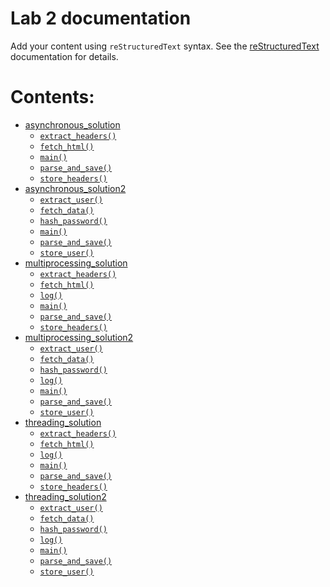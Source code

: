 <!-- Lab 2 documentation master file, created by
sphinx-quickstart on Wed Sep 11 18:44:31 2024.
You can adapt this file completely to your liking, but it should at least
contain the root `toctree` directive. -->

# Lab 2 documentation

Add your content using `reStructuredText` syntax. See the
[reStructuredText](https://www.sphinx-doc.org/en/master/usage/restructuredtext/index.html)
documentation for details.

# Contents:

* [asynchronous_solution](asynchronous_solution.md)
  * [`extract_headers()`](asynchronous_solution.md#asynchronous_solution.extract_headers)
  * [`fetch_html()`](asynchronous_solution.md#asynchronous_solution.fetch_html)
  * [`main()`](asynchronous_solution.md#asynchronous_solution.main)
  * [`parse_and_save()`](asynchronous_solution.md#asynchronous_solution.parse_and_save)
  * [`store_headers()`](asynchronous_solution.md#asynchronous_solution.store_headers)
* [asynchronous_solution2](asynchronous_solution2.md)
  * [`extract_user()`](asynchronous_solution2.md#asynchronous_solution2.extract_user)
  * [`fetch_data()`](asynchronous_solution2.md#asynchronous_solution2.fetch_data)
  * [`hash_password()`](asynchronous_solution2.md#asynchronous_solution2.hash_password)
  * [`main()`](asynchronous_solution2.md#asynchronous_solution2.main)
  * [`parse_and_save()`](asynchronous_solution2.md#asynchronous_solution2.parse_and_save)
  * [`store_user()`](asynchronous_solution2.md#asynchronous_solution2.store_user)
* [multiprocessing_solution](multiprocessing_solution.md)
  * [`extract_headers()`](multiprocessing_solution.md#multiprocessing_solution.extract_headers)
  * [`fetch_html()`](multiprocessing_solution.md#multiprocessing_solution.fetch_html)
  * [`log()`](multiprocessing_solution.md#multiprocessing_solution.log)
  * [`main()`](multiprocessing_solution.md#multiprocessing_solution.main)
  * [`parse_and_save()`](multiprocessing_solution.md#multiprocessing_solution.parse_and_save)
  * [`store_headers()`](multiprocessing_solution.md#multiprocessing_solution.store_headers)
* [multiprocessing_solution2](multiprocessing_solution2.md)
  * [`extract_user()`](multiprocessing_solution2.md#multiprocessing_solution2.extract_user)
  * [`fetch_data()`](multiprocessing_solution2.md#multiprocessing_solution2.fetch_data)
  * [`hash_password()`](multiprocessing_solution2.md#multiprocessing_solution2.hash_password)
  * [`log()`](multiprocessing_solution2.md#multiprocessing_solution2.log)
  * [`main()`](multiprocessing_solution2.md#multiprocessing_solution2.main)
  * [`parse_and_save()`](multiprocessing_solution2.md#multiprocessing_solution2.parse_and_save)
  * [`store_user()`](multiprocessing_solution2.md#multiprocessing_solution2.store_user)
* [threading_solution](threading_solution.md)
  * [`extract_headers()`](threading_solution.md#threading_solution.extract_headers)
  * [`fetch_html()`](threading_solution.md#threading_solution.fetch_html)
  * [`log()`](threading_solution.md#threading_solution.log)
  * [`main()`](threading_solution.md#threading_solution.main)
  * [`parse_and_save()`](threading_solution.md#threading_solution.parse_and_save)
  * [`store_headers()`](threading_solution.md#threading_solution.store_headers)
* [threading_solution2](threading_solution2.md)
  * [`extract_user()`](threading_solution2.md#threading_solution2.extract_user)
  * [`fetch_data()`](threading_solution2.md#threading_solution2.fetch_data)
  * [`hash_password()`](threading_solution2.md#threading_solution2.hash_password)
  * [`log()`](threading_solution2.md#threading_solution2.log)
  * [`main()`](threading_solution2.md#threading_solution2.main)
  * [`parse_and_save()`](threading_solution2.md#threading_solution2.parse_and_save)
  * [`store_user()`](threading_solution2.md#threading_solution2.store_user)
